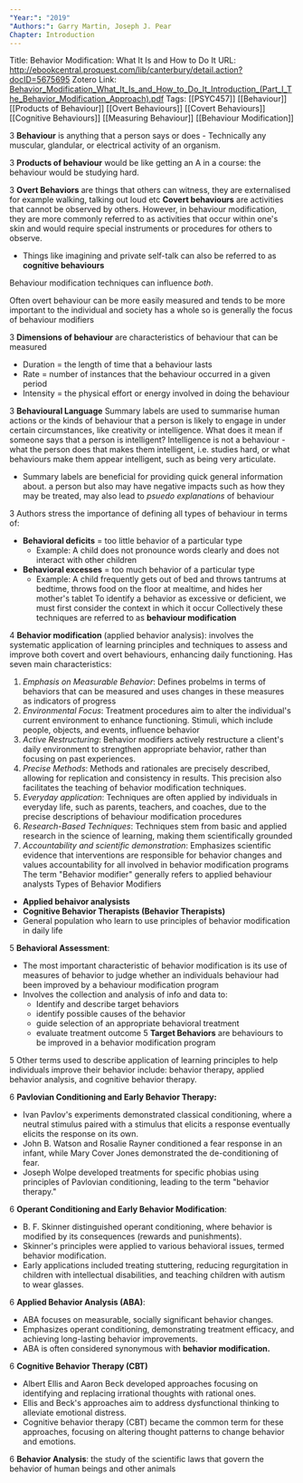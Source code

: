 ```yaml
---
"Year:": "2019"
"Authors:": Garry Martin, Joseph J. Pear
Chapter: Introduction
---
```

Title: Behavior Modification: What It Is and How to Do It 
URL: http://ebookcentral.proquest.com/lib/canterbury/detail.action?docID=5675695
Zotero Link: [Behavior_Modification_What_It_Is_and_How_to_Do_It_Introduction_(Part_I_The_Behavior_Modification_Approach).pdf](zotero://select/library/items/IFAHMEZV)
Tags: [[PSYC457]] [[Behaviour]] [[Products of Behaviour]] [[Overt Behaviours]] [[Covert Behaviours]] [[Cognitive Behaviours]] [[Measuring Behaviour]] [[Behaviour Modification]] 

3
**Behaviour** is anything that a person says or does - Technically any muscular, glandular, or electrical activity of an organism.

3
**Products of behaviour** would be like getting an A in a course: the behaviour would be studying hard.

3
**Overt Behaviors** are things that others can witness, they are externalised for example walking, talking out loud etc
**Covert behaviours** are activities that cannot be observed by others. However, in behaviour modification, they are more commonly referred to as activities that occur within one's skin and would require special instruments or procedures for others to observe.
- Things like imagining and private self-talk can also be referred to as **cognitive behaviours** 

Behaviour modification techniques can influence *both*.

Often overt behaviour can be more easily measured and tends to be more important to the individual and society has a whole so is generally the focus of behaviour modifiers


3
**Dimensions of behaviour** are characteristics of behaviour that can be measured
- Duration = the length of time that a behaviour lasts
- Rate = number of instances that the behaviour occurred in a given period
- Intensity = the physical effort or energy involved in doing the behaviour

3
**Behavioural Language** 
Summary labels are used to summarise human actions or the kinds of behaviour that a person is likely to engage in under certain circumstances, like creativity or intelligence. What does it mean if someone says that a person is intelligent? Intelligence is not a behaviour - what the person does that makes them intelligent, i.e. studies hard, or what behaviours make them appear intelligent, such as being very articulate.
- Summary labels are beneficial for providing quick general information about. a person but also may have negative impacts such as how they may be treated, may also lead to *psuedo explanations* of behaviour

3
Authors stress the importance of defining all types of behaviour in terms of:
- **Behavioral deficits** = too little behavior of a particular type
	- Example: A child does not pronounce words clearly and does not interact with other children
- **Behavioral excesses** = too much behavior of a particular type
	- Example: A child frequently gets out of bed and throws tantrums at bedtime, throws food on the floor at mealtime, and hides her mother's tablet
To identify a behavior as excessive or deficient, we must first consider the context in which it occur
Collectively these techniques are referred to as **behaviour modification**

4
**Behavior modification** (applied behavior analysis): involves the systematic application of learning principles and techniques to assess and improve both covert and overt behaviours, enhancing daily functioning.
Has seven main characteristics:
1. *Emphasis on Measurable Behavior*: Defines probelms in terms of behaviors that can be measured and uses changes in these measures as indicators of progress
2. *Environmental Focus*: Treatment procedures aim to alter the individual's current environment to enhance functioning. Stimuli, which include people, objects, and events, influence behavior
3. *Active Restructuring*: Behavior modifiers actively restructure a client's daily environment to strengthen appropriate behavior, rather than focusing on past experiences.
4. *Precise Methods*: Methods and rationales are precisely described, allowing for replication and consistency in results. This precision also facilitates the teaching of behavior modification techniques.
5. *Everyday application*: Techniques are often applied by individuals in everyday life, such as parents, teachers, and coaches, due to the precise descriptions of behaviour modification procedures
6. *Research-Based Techniques*: Techniques stem from basic and applied research in the science of learning, making them scientifically grounded
7. *Accountability and scientific demonstration*: Emphasizes scientific evidence that interventions are responsible for behavior changes and values accountability for all involved in behavior modification programs
The term "Behavior modifier" generally refers to applied behaviour analysts 
Types of Behavior Modifiers
- **Applied behaivor analysists**
- **Cognitive Behavior Therapists (Behavior Therapists)**
- General population who learn to use principles of behavior modification in daily life

5
**Behavioral Assessment**:  
- The most important characteristic of behavior modification is its use of measures of behavior to judge whether an individuals behaviour had been improved by a behaviour modification program 
- Involves the collection and analysis of info and data to:
	- Identify and describe target behaviors
	- identify possible causes of the behavior
	- guide selection of an appropriate behavioral treatment
	- evaluate treatment outcome 
5
**Target Behaviors** are behaviours to be improved in a behavior modification program 

5
Other terms used to describe application of learning principles to help individuals improve their behavior include: behavior therapy, applied behavior analysis, and cognitive behavior therapy. 


6
**Pavlovian Conditioning and Early Behavior Therapy:** 
- Ivan Pavlov's experiments demonstrated classical conditioning, where a neutral stimulus paired with a stimulus that elicits a response eventually elicits the response on its own.
- John B. Watson and Rosalie Rayner conditioned a fear response in an infant, while Mary Cover Jones demonstrated the de-conditioning of fear.
- Joseph Wolpe developed treatments for specific phobias using principles of Pavlovian conditioning, leading to the term "behavior therapy."

6 
**Operant Conditioning and Early Behavior Modification**:
- B. F. Skinner distinguished operant conditioning, where behavior is modified by its consequences (rewards and punishments).
- Skinner's principles were applied to various behavioral issues, termed behavior modification.
- Early applications included treating stuttering, reducing regurgitation in children with intellectual disabilities, and teaching children with autism to wear glasses.

6
**Applied Behavior Analysis (ABA)**:
- ABA focuses on measurable, socially significant behavior changes.
- Emphasizes operant conditioning, demonstrating treatment efficacy, and achieving long-lasting behavior improvements.
- ABA is often considered synonymous with **behavior modification.**

6
**Cognitive Behavior Therapy (CBT)**
- Albert Ellis and Aaron Beck developed approaches focusing on identifying and replacing irrational thoughts with rational ones.
- Ellis and Beck's approaches aim to address dysfunctional thinking to alleviate emotional distress.
- Cognitive behavior therapy (CBT) became the common term for these approaches, focusing on altering thought patterns to change behavior and emotions.

6
**Behavior Analysis**: the study of the scientific laws that govern the behavior of human beings and other animals 


